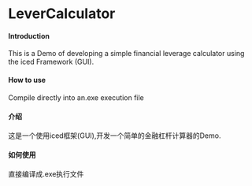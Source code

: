 # LeverCalculator

#### Introduction
This is a Demo of developing a simple financial leverage calculator using the iced Framework (GUI).
#### How to use
Compile directly into an.exe execution file


#### 介绍
这是一个使用iced框架(GUI),开发一个简单的金融杠杆计算器的Demo.
#### 如何使用
直接编译成.exe执行文件
